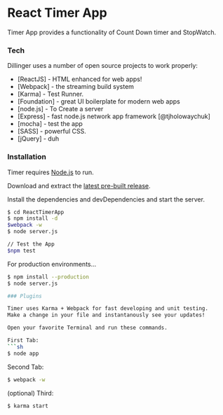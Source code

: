 # React Timer App


Timer App provides a functionality of Count Down timer and StopWatch.


### Tech

Dillinger uses a number of open source projects to work properly:

* [ReactJS] - HTML enhanced for web apps!
* [Webpack] - the streaming build system
* [Karma] - Test Runner.
* [Foundation] - great UI boilerplate for modern web apps
* [node.js] - To Create a server
* [Express] - fast node.js network app framework [@tjholowaychuk]
* [mocha] - test the app
* [SASS] - powerful CSS.
* [jQuery] - duh


### Installation

Timer requires [Node.js](https://nodejs.org/) to run.

Download and extract the [latest pre-built release](https://github.com/swapnilpatil427/ReactProjects).

Install the dependencies and devDependencies and start the server.

```sh
$ cd ReactTimerApp
$ npm install -d
$webpack -w
$ node server.js

// Test the App
$npm test 
```

For production environments...

```sh
$ npm install --production
$ node server.js

### Plugins

Timer uses Karma + Webpack for fast developing and unit testing.
Make a change in your file and instantanously see your updates!

Open your favorite Terminal and run these commands.

First Tab:
```sh
$ node app
```

Second Tab:
```sh
$ webpack -w
```

(optional) Third:
```sh
$ karma start
```


